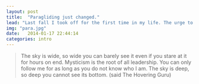 ```yaml
---
layout: post
title:  "Paragliding just changed."
lead: "Last fall I took off for the first time in my life. The urge to fly has never left me since. Here is what I have learned so far."
img: "para.jpg"
date:   2014-01-17 22:44:14
categories: intro
---
```


> The sky is wide, so wide you can barely see it even if you stare at it for hours on end. Mysticism is the root of all leadership. You can only follow me for as long as you do not know who I am. The sky is deep, so deep you cannot see its bottom. (said The Hovering Guru)